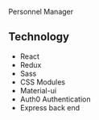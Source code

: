 Personnel Manager

Technology
------------
* React
* Redux
* Sass
* CSS Modules
* Material-ui
* Auth0 Authentication
* Express back end
